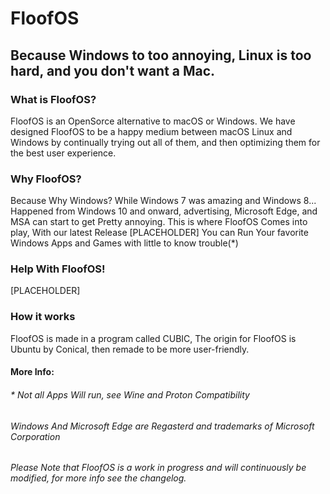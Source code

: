 # FloofOS
## Because Windows to too annoying, Linux is too hard, and you don't want a Mac.


### What is FloofOS?
FloofOS is an OpenSorce alternative to macOS or Windows. We have designed FloofOS to be a happy medium between macOS Linux and Windows by continually trying out all of them, and then optimizing them for the best user experience.


### Why FloofOS?
Because Why Windows?
While Windows 7 was amazing and Windows 8... Happened from Windows 10 and onward, advertising, Microsoft Edge, and MSA can start to get Pretty annoying. This is where FloofOS Comes into play, With our latest Release [PLACEHOLDER] You can Run Your favorite Windows Apps and Games with little to know trouble(*)


### Help With FloofOS!
[PLACEHOLDER]



### How it works
FloofOS is made in a program called CUBIC, The origin for FloofOS is Ubuntu by Conical, then remade to be more user-friendly.


#### More Info:
###### * Not all Apps Will run, see Wine and Proton Compatibility
###### Windows And Microsoft Edge are Regasterd and trademarks of Microsoft Corporation
###### Please Note that FloofOS is a work in progress and will continuously be modified, for more info see the changelog.
